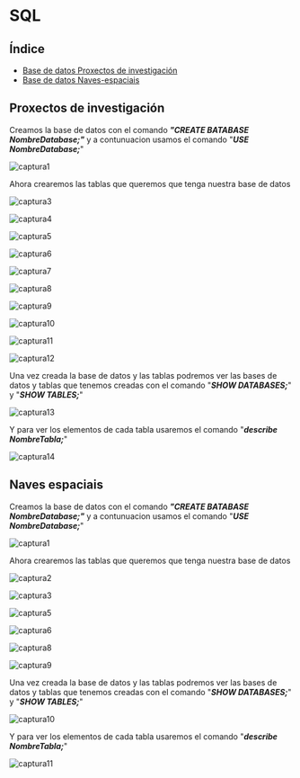 # SQL
## Índice
* [Base de datos Proxectos de investigación](#proxectos-de-investigación)
* [Base de datos Naves-espaciais](#naves-espaciais)

## Proxectos de investigación

Creamos la base de datos con el comando **_"CREATE BATABASE NombreDatabase;"_** y a contunuacion usamos el comando "**_USE NombreDatabase;_**"

![captura1](https://github.com/yasminlema/SQL/blob/master/imagenes%20ejercicios%20DDL/proxectos%20de%20investigacion/Captura.PNG)

Ahora crearemos las tablas que queremos que tenga nuestra base de datos 

![captura3](https://github.com/yasminlema/SQL/blob/master/imagenes%20ejercicios%20DDL/proxectos%20de%20investigacion/Captura3.PNG)

![captura4](https://github.com/yasminlema/SQL/blob/master/imagenes%20ejercicios%20DDL/proxectos%20de%20investigacion/Captura4.PNG)

![captura5](https://github.com/yasminlema/SQL/blob/master/imagenes%20ejercicios%20DDL/proxectos%20de%20investigacion/Captura5.PNG)

![captura6](https://github.com/yasminlema/SQL/blob/master/imagenes%20ejercicios%20DDL/proxectos%20de%20investigacion/Captura6.PNG)

![captura7](https://github.com/yasminlema/SQL/blob/master/imagenes%20ejercicios%20DDL/proxectos%20de%20investigacion/Captura7.PNG)

![captura8](https://github.com/yasminlema/SQL/blob/master/imagenes%20ejercicios%20DDL/proxectos%20de%20investigacion/Captura8.PNG)

![captura9](https://github.com/yasminlema/SQL/blob/master/imagenes%20ejercicios%20DDL/proxectos%20de%20investigacion/Captura9.PNG)

![captura10](https://github.com/yasminlema/SQL/blob/master/imagenes%20ejercicios%20DDL/proxectos%20de%20investigacion/Captura10.PNG)

![captura11](https://github.com/yasminlema/SQL/blob/master/imagenes%20ejercicios%20DDL/proxectos%20de%20investigacion/Captura11.PNG)

![captura12](https://github.com/yasminlema/SQL/blob/master/imagenes%20ejercicios%20DDL/proxectos%20de%20investigacion/Captura12.PNG)

Una vez creada la base de datos y las tablas podremos ver las bases de datos y tablas que tenemos creadas con el comando "**_SHOW DATABASES;_**" y "**_SHOW TABLES;_**"

![captura13](https://github.com/yasminlema/SQL/blob/master/imagenes%20ejercicios%20DDL/proxectos%20de%20investigacion/Captura13.PNG)

Y para ver los elementos de cada tabla usaremos el comando "**_describe NombreTabla;_**"

![captura14](https://github.com/yasminlema/SQL/blob/master/imagenes%20ejercicios%20DDL/proxectos%20de%20investigacion/Captura14.PNG)

## Naves espaciais
Creamos la base de datos con el comando **_"CREATE BATABASE NombreDatabase;"_** y a contunuacion usamos el comando "**_USE NombreDatabase;_**"

![captura1](https://github.com/yasminlema/SQL/blob/master/imagenes%20ejercicios%20DDL/naves%20espaciais/Captura.PNG)

Ahora crearemos las tablas que queremos que tenga nuestra base de datos 

![captura2](https://github.com/yasminlema/SQL/blob/master/imagenes%20ejercicios%20DDL/naves%20espaciais/Captura2.PNG)

![captura3](https://github.com/yasminlema/SQL/blob/master/imagenes%20ejercicios%20DDL/naves%20espaciais/Captura3.PNG)

![captura5](https://github.com/yasminlema/SQL/blob/master/imagenes%20ejercicios%20DDL/naves%20espaciais/Captura5.PNG)

![captura6](https://github.com/yasminlema/SQL/blob/master/imagenes%20ejercicios%20DDL/naves%20espaciais/Captura6.PNG)

![captura8](https://github.com/yasminlema/SQL/blob/master/imagenes%20ejercicios%20DDL/naves%20espaciais/Captura8.PNG)

![captura9](https://github.com/yasminlema/SQL/blob/master/imagenes%20ejercicios%20DDL/naves%20espaciais/Captura9.PNG)

Una vez creada la base de datos y las tablas podremos ver las bases de datos y tablas que tenemos creadas con el comando "**_SHOW DATABASES;_**" y "**_SHOW TABLES;_**"

![captura10](https://github.com/yasminlema/SQL/blob/master/imagenes%20ejercicios%20DDL/naves%20espaciais/Captura10.PNG)

Y para ver los elementos de cada tabla usaremos el comando "**_describe NombreTabla;_**"

![captura11](https://github.com/yasminlema/SQL/blob/master/imagenes%20ejercicios%20DDL/naves%20espaciais/Captura11.PNG)
